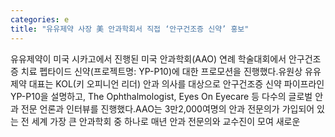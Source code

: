 ```yaml
---
categories: e
title: "유유제약 사장 美 안과학회서 직접 ‘안구건조증 신약’ 홍보"
---
```

유유제약이 미국 시카고에서 진행된 미국 안과학회(AAO) 연례 학술대회에서 안구건조증 치료 펩타이드 신약(프로젝트명: YP-P10)에 대한 프로모션을 진행했다.유원상 유유제약 대표는 KOL(키 오피니언 리더) 안과 의사를 대상으로 안구건조증 신약 파이프라인 YP-P10을 설명하고, The Ophthalmologist, Eyes On Eyecare 등 다수의 글로벌 안과 전문 언론과 인터뷰를 진행했다.AAO는 3만2,000여명의 안과 전문의가 가입되어 있는 전 세계 가장 큰 안과학회 중 하나로 매년 안과 전문의와 교수진이 모여 새로운